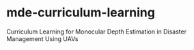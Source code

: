 # mde-curriculum-learning
 Curriculum Learning for Monocular Depth Estimation in Disaster Management Using UAVs
